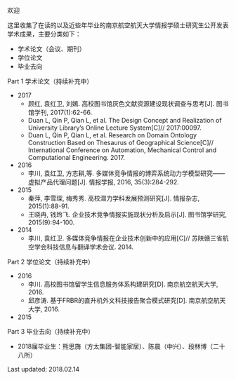 



欢迎

这里收集了在读的以及近些年毕业的南京航空航天大学情报学硕士研究生公开发表学术成果，主要分类如下：

- 学术论文（会议、期刊）
- 学位论文
- 毕业去向

Part 1 学术论文（持续补充中）

- 2017
  - 顾红, 袁红卫, 刘嫣. 高校图书馆灰色文献资源建设现状调查与思考[J]. 图书馆学刊, 2017(1):62-66.
  - Duan L, Qin P, Qian L, et al. The Design Concept and Realization of University Library’s Online Lecture System[C]// 2017:00097.
  - Duan L, Qin P, Qian L, et al. Research on Domain Ontology Construction Based on Thesaurus of Geographical Science[C]// International Conference on Automation, Mechanical Control and Computational Engineering. 2017.
- 2016
  - 李川, 袁红卫, 方志耕,等. 多媒体竞争情报的博弈系统动力学模型研究——虚拟产品代理问题[J]. 情报学报, 2016, 35(3):284-292.
- 2015
  - 秦萍, 李雪琛, 梅秀秀. 高校潜力学科发展预测研究[J]. 情报杂志, 2015(1):88-91.
  - 王晓冉, 钱玲飞. 企业技术竞争情报实施现状分析及启示[J]. 图书馆学研究, 2015(9):94-100.
- 2014 
  - 李川, 袁红卫. 多媒体竞争情报在企业技术创新中的应用[C]// 苏陕赣三省航空学会科技信息与翻译学术会议. 2014.

Part 2 学位论文（持续补充中）

- 2016
  - 李川. 高校图书馆留学生信息服务体系构建研究[D]. 南京航空航天大学, 2016.
  - 邱彦涛. 基于FRBR的直升机外文科技报告聚合模式研究[D]. 南京航空航天大学, 2016.
- 2015 

Part 3 毕业去向（持续补充中）

- 2018届毕业生：熊思旖（方太集团-智能家居）、陈晨（中兴）、段林博（二十八所）



Last updated: 2018.02.14
